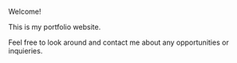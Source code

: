 Welcome!

This is my portfolio website.

Feel free to look around and contact me about any opportunities or inquieries.